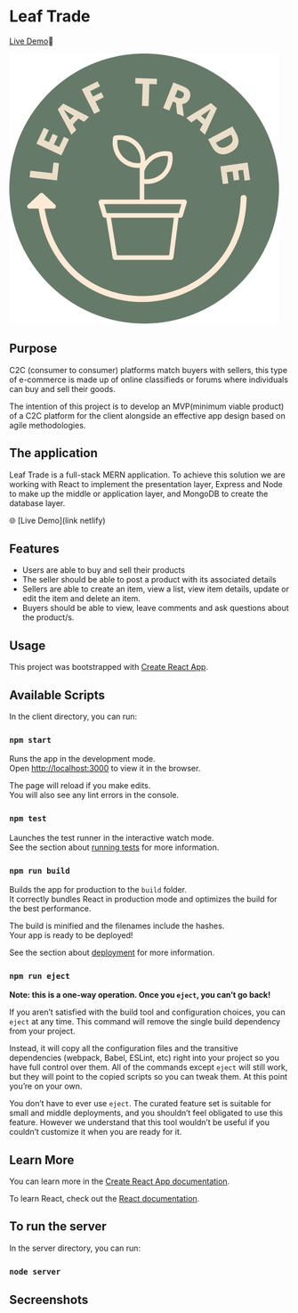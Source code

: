 # Leaf Trade

[Live Demo](https://main--leaftrade.netlify.app/)🚀

![logo](https://raw.githubusercontent.com/Jess2D/leafTrade/main/client/src/assets/logo.png)

## Purpose

C2C (consumer to consumer) platforms match buyers with sellers, this type of e-commerce is made up of online classifieds or forums where individuals can buy and sell their goods.

The intention of this project is to develop an MVP(minimum viable product) of a C2C platform for the client alongside an effective app design based on agile methodologies.

## The application

Leaf Trade is a full-stack MERN application. To achieve this solution we are working with React to implement the presentation layer, Express and Node to make up the middle or application layer, and MongoDB to create the database layer.

:globe_with_meridians: [Live Demo](link netlify)

## Features

- Users are able to buy and sell their products
- The seller should be able to post a product with its associated details
- Sellers are able to create an item, view a list, view item details, update or edit the item and delete an item.
- Buyers should be able to view, leave comments and ask questions about the product/s.

## Usage

This project was bootstrapped with [Create React App](https://github.com/facebook/create-react-app).

## Available Scripts

In the client directory, you can run:

### `npm start`

Runs the app in the development mode.\
Open [http://localhost:3000](http://localhost:3000) to view it in the browser.

The page will reload if you make edits.\
You will also see any lint errors in the console.

### `npm test`

Launches the test runner in the interactive watch mode.\
See the section about [running tests](https://facebook.github.io/create-react-app/docs/running-tests) for more information.

### `npm run build`

Builds the app for production to the `build` folder.\
It correctly bundles React in production mode and optimizes the build for the best performance.

The build is minified and the filenames include the hashes.\
Your app is ready to be deployed!

See the section about [deployment](https://facebook.github.io/create-react-app/docs/deployment) for more information.

### `npm run eject`

**Note: this is a one-way operation. Once you `eject`, you can’t go back!**

If you aren’t satisfied with the build tool and configuration choices, you can `eject` at any time. This command will remove the single build dependency from your project.

Instead, it will copy all the configuration files and the transitive dependencies (webpack, Babel, ESLint, etc) right into your project so you have full control over them. All of the commands except `eject` will still work, but they will point to the copied scripts so you can tweak them. At this point you’re on your own.

You don’t have to ever use `eject`. The curated feature set is suitable for small and middle deployments, and you shouldn’t feel obligated to use this feature. However we understand that this tool wouldn’t be useful if you couldn’t customize it when you are ready for it.

## Learn More

You can learn more in the [Create React App documentation](https://facebook.github.io/create-react-app/docs/getting-started).

To learn React, check out the [React documentation](https://reactjs.org/).

## To run the server

In the server directory, you can run:

### `node server`

## Secreenshots
